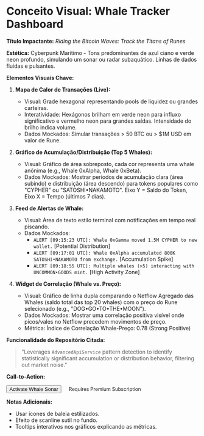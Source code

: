 # Conceito Visual: Whale Tracker Dashboard

**Título Impactante:** *Riding the Bitcoin Waves: Track the Titans of Runes*

**Estética:** Cyberpunk Marítimo - Tons predominantes de azul ciano e verde neon profundo, simulando um sonar ou radar subaquático. Linhas de dados fluidas e pulsantes.

**Elementos Visuais Chave:**

1.  **Mapa de Calor de Transações (Live):**
    *   Visual: Grade hexagonal representando pools de liquidez ou grandes carteiras.
    *   Interatividade: Hexágonos brilham em verde neon para influxo significativo e vermelho neon para grandes saídas. Intensidade do brilho indica volume.
    *   Dados Mockados: Simular transações > 50 BTC ou > $1M USD em valor de Rune.

2.  **Gráfico de Acumulação/Distribuição (Top 5 Whales):**
    *   Visual: Gráfico de área sobreposto, cada cor representa uma whale anônima (e.g., Whale 0xAlpha, Whale 0xBeta).
    *   Dados Mockados: Mostrar períodos de acumulação clara (área subindo) e distribuição (área descendo) para tokens populares como "CYPHER" ou "SATOSHI•NAKAMOTO". Eixo Y = Saldo do Token, Eixo X = Tempo (últimos 7 dias).

3.  **Feed de Alertas de Whale:**
    *   Visual: Área de texto estilo terminal com notificações em tempo real piscando.
    *   Dados Mockados:
        *   `ALERT [09:15:23 UTC]: Whale 0xGamma moved 1.5M CYPHER to new wallet.` <span style="color: var(--neon-yellow);">[Potential Distribution]</span>
        *   `ALERT [09:17:01 UTC]: Whale 0xAlpha accumulated 800K SATOSHI•NAKAMOTO from exchange.` <span style="color: var(--neon-green);">[Accumulation Spike]</span>
        *   `ALERT [09:18:55 UTC]: Multiple whales (>5) interacting with UNCOMMON•GOODS mint.` <span style="color: var(--neon-cyan);">[High Activity Zone]</span>

4.  **Widget de Correlação (Whale vs. Preço):**
    *   Visual: Gráfico de linha dupla comparando o Netflow Agregado das Whales (saldo total das top 20 whales) com o preço do Rune selecionado (e.g., "DOG•GO•TO•THE•MOON").
    *   Dados Mockados: Mostrar uma correlação positiva visível onde picos/vales no Netflow precedem movimentos de preço.
    *   Métrica: Índice de Correlação Whale-Preço: <span style="color: var(--neon-green);">0.78 (Strong Positive)</span>

**Funcionalidade do Repositório Citada:**

> "Leverages `AdvancedApiService` pattern detection to identify statistically significant accumulation or distribution behavior, filtering out market noise."

**Call-to-Action:**

<button class="btn btn-secondary">Activate Whale Sonar</button>
<span class="text-secondary" style="font-size: 0.8rem; margin-left: 1rem;">Requires Premium Subscription</span>

**Notas Adicionais:**

*   Usar ícones de baleia estilizados.
*   Efeito de scanline sutil no fundo.
*   Tooltips interativos nos gráficos explicando as métricas. 